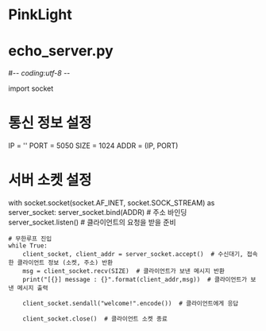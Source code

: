 # PinkLight
# echo_server.py
#-*- coding:utf-8 -*-

import socket

# 통신 정보 설정
IP = ''
PORT = 5050
SIZE = 1024
ADDR = (IP, PORT)

# 서버 소켓 설정
with socket.socket(socket.AF_INET, socket.SOCK_STREAM) as server_socket:
    server_socket.bind(ADDR)  # 주소 바인딩
    server_socket.listen()  # 클라이언트의 요청을 받을 준비

    # 무한루프 진입
    while True:
        client_socket, client_addr = server_socket.accept()  # 수신대기, 접속한 클라이언트 정보 (소켓, 주소) 반환
        msg = client_socket.recv(SIZE)  # 클라이언트가 보낸 메시지 반환
        print("[{}] message : {}".format(client_addr,msg))  # 클라이언트가 보낸 메시지 출력
    
        client_socket.sendall("welcome!".encode())  # 클라이언트에게 응답
    
        client_socket.close()  # 클라이언트 소켓 종료